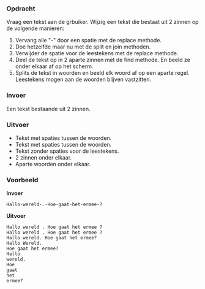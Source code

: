 ### Opdracht

Vraag een tekst aan de grbuiker.
Wijzig een tekst die bestaat uit 2 zinnen op de volgende manieren:

1. Vervang alle "-" door een spatie met de replace methode.
2. Doe hetzelfde maar nu met de split en join methoden.
3. Verwijder de spatie voor de leestekens met de replace methode.
4. Deel de tekst op in 2 aparte zinnen met de find methode. En beeld ze onder elkaar af op het scherm.
5. Splits de tekst in woorden en beeld elk woord af op een aparte regel.  
Leestekens mogen aan de woorden blijven vastzitten.

### Invoer

Een tekst bestaande uit 2 zinnen.

### Uitvoer

* Tekst met spaties tussen de woorden. 
* Tekst met spaties tussen de woorden.
* Tekst zonder spaties voor de leestekens.
* 2 zinnen onder elkaar.
* Aparte woorden onder elkaar.

### Voorbeeld

**Invoer**
    
    Hallo-wereld-.-Hoe-gaat-het-ermee-? 

**Uitvoer**

    Hallo wereld . Hoe gaat het ermee ?  
    Hallo wereld . Hoe gaat het ermee ?  
    Hallo wereld. Hoe gaat het ermee?  
    Hallo Wereld.  
    Hoe gaat het ermee?  
    Hallo  
    wereld.
    Hoe  
    gaat  
    het  
    ermee?
   
